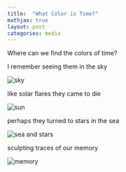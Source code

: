 ```yaml
---
title:  "What Color is Time?"
mathjax: true
layout: post
categories: media
---
```


Where can we find the colors of time?

I remember seeing them in the sky

![sky](/assets/sky.jpg)

like solar flares they came to die

![sun](/assets/sun.jpg)

perhaps they turned to stars in the sea

![sea and stars](/assets/seastar.jpg)

sculpting traces of our memory

![memory](/assets/memory.jpg)
